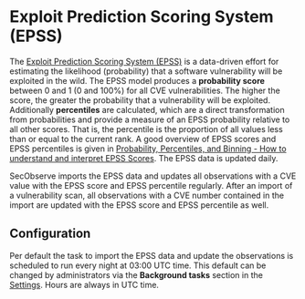 # Exploit Prediction Scoring System (EPSS)

The [Exploit Prediction Scoring System (EPSS)](https://www.first.org/epss/) is a data-driven effort for estimating the likelihood (probability) that a software vulnerability will be exploited in the wild. The EPSS model produces a **probability score** between 0 and 1 (0 and 100%) for all CVE vulnerabilities. The higher the score, the greater the probability that a vulnerability will be exploited. Additionally **percentiles** are calculated, which are a direct transformation from probabilities and provide a measure of an EPSS probability relative to all other scores. That is, the percentile is the proportion of all values less than or equal to the current rank. A good overview of EPSS scores and EPSS percentiles is given in [Probability, Percentiles, and Binning - How to understand and interpret EPSS Scores](https://www.first.org/epss/articles/prob_percentile_bins). The EPSS data is updated daily.

SecObserve imports the EPSS data and updates all observations with a CVE value with the EPSS score and EPSS percentile regularly. After an import of a vulnerability scan, all observations with a CVE number contained in the import are updated with the EPSS score and EPSS percentile as well.

## Configuration

Per default the task to import the EPSS data and update the observations is scheduled to run every night at 03:00 UTC time. This default can be changed by administrators via the **Background tasks** section in the [Settings](../getting_started/configuration.md#admininistration-in-secobserve).  Hours are always in UTC time.
